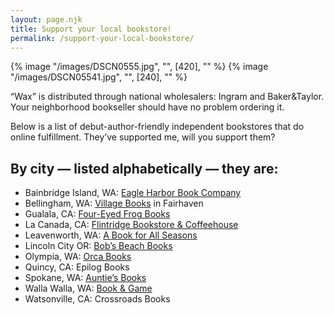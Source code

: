 ```yaml
---
layout: page.njk
title: Support your local bookstore!
permalink: /support-your-local-bookstore/
---
```

<div class="container flex flex-col sm:flex-row gap-8">
    {% image "/images/DSCN0555.jpg", "", [420], "" %}
    {% image "/images/DSCN05541.jpg", "", [240], "" %}
</div>

“Wax” is distributed through national wholesalers: Ingram and Baker&Taylor.  Your neighborhood bookseller should have no problem ordering it.

Below is a list of debut-author-friendly independent bookstores that do online fulfillment. They’ve supported me, will you support them?

## By city — listed alphabetically — they are:

- Bainbridge Island, WA: <a href="https://www.eagleharborbooks.com/" target="_blank" class="text-blue-500">Eagle Harbor Book Company</a>
- Bellingham, WA: <a href="https://www.villagebooks.com/" target="_blank" class="text-blue-500">Village Books</a> in Fairhaven
- Gualala, CA: <a href="https://www.foureyedfrog.com/" target="_blank" class="text-blue-500">Four-Eyed Frog Books</a>
- La Canada, CA: <a href="https://www.flintridgebooks.com/" target="_blank" class="text-blue-500">Flintridge Bookstore & Coffeehouse</a>
- Leavenworth, WA: <a href="https://www.abookforallseasons.com/" target="_blank" class="text-blue-500">A Book for All Seasons</a>
- Lincoln City OR: <a href="https://bobsbeachbooks.net/" target="_blank" class="text-blue-500">Bob’s Beach Books</a>
- Olympia, WA: <a href="https://www.orcabooks.com/" target="_blank" class="text-blue-500">Orca Books</a>
- Quincy, CA: Epilog Books
- Spokane, WA: <a href="https://www.auntiesbooks.com/" target="_blank" class="text-blue-500">Auntie’s Books</a>
- Walla Walla, WA: <a href="http://www.bookandgame.com/" target="_blank" class="text-blue-500">Book & Game</a>
- Watsonville, CA: Crossroads Books
